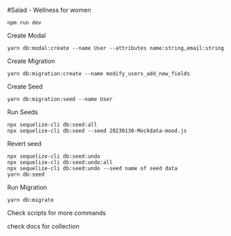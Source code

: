 #Salad - Wellness for women

```
npm run dev
```
Create Modal

```
yarn db:modal:create --name User --attributes name:string,email:string
```

Create Migration

```
yarn db:migration:create --name modify_users_add_new_fields
```

Create Seed

```
yarn db:migration:seed --name User
```

Run  Seeds

```
npx sequelize-cli db:seed:all
npx sequelize-cli db:seed --seed 20230130-Mockdata-mood.js

```
Revert seed

```
npx sequelize-cli db:seed:undo
npx sequelize-cli db:seed:undo:all
npx sequelize-cli db:seed:undo --seed name of seed data
yarn db:seed

```
Run Migration

```
yarn db:migrate
```

Check scripts for more commands

check docs for collection
